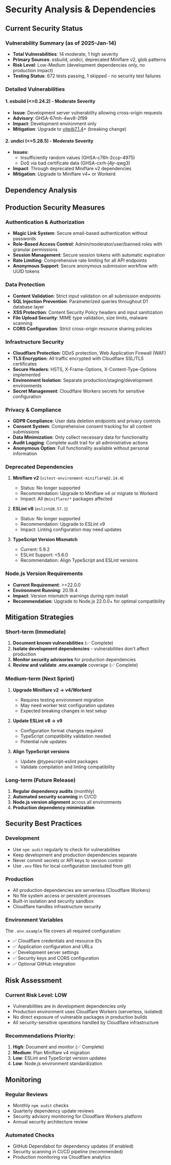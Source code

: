 # Security Analysis & Dependencies

## Current Security Status

### Vulnerability Summary (as of 2025-Jan-14)

- **Total Vulnerabilities**: 14 moderate, 1 high severity
- **Primary Sources**: esbuild, undici, deprecated Miniflare v2, glob patterns
- **Risk Level**: Low-Medium (development dependencies only, no production impact)
- **Testing Status**: 672 tests passing, 1 skipped - no security test failures

### Detailed Vulnerabilities

#### 1. esbuild (<=0.24.2) - Moderate Severity

- **Issue**: Development server vulnerability allowing cross-origin requests
- **Advisory**: GHSA-67mh-4wv8-2f99
- **Impact**: Development environment only
- **Mitigation**: Upgrade to vite@7.1.4+ (breaking change)

#### 2. undici (<=5.28.5) - Moderate Severity

- **Issues**:
  - Insufficiently random values (GHSA-c76h-2ccp-4975)
  - DoS via bad certificate data (GHSA-cxrh-j4jr-qwg3)
- **Impact**: Through deprecated Miniflare v2 dependencies
- **Mitigation**: Upgrade to Miniflare v4+ or Workerd

## Dependency Analysis

## Production Security Measures

### Authentication & Authorization
- **Magic Link System**: Secure email-based authentication without passwords
- **Role-Based Access Control**: Admin/moderator/user/banned roles with granular permissions
- **Session Management**: Secure session tokens with automatic expiration
- **Rate Limiting**: Comprehensive rate limiting for all API endpoints
- **Anonymous Support**: Secure anonymous submission workflow with UUID tokens

### Data Protection
- **Content Validation**: Strict input validation on all submission endpoints
- **SQL Injection Prevention**: Parameterized queries throughout D1 database layer
- **XSS Protection**: Content Security Policy headers and input sanitization
- **File Upload Security**: MIME type validation, size limits, malware scanning
- **CORS Configuration**: Strict cross-origin resource sharing policies

### Infrastructure Security
- **Cloudflare Protection**: DDoS protection, Web Application Firewall (WAF)
- **TLS Encryption**: All traffic encrypted with Cloudflare SSL/TLS certificates
- **Secure Headers**: HSTS, X-Frame-Options, X-Content-Type-Options implemented
- **Environment Isolation**: Separate production/staging/development environments
- **Secret Management**: Cloudflare Workers secrets for sensitive configuration

### Privacy & Compliance
- **GDPR Compliance**: User data deletion endpoints and privacy controls
- **Consent System**: Comprehensive consent tracking for all content submissions
- **Data Minimization**: Only collect necessary data for functionality
- **Audit Logging**: Complete audit trail for all administrative actions
- **Anonymous Option**: Full functionality available without personal information

### Deprecated Dependencies

1. **Miniflare v2** (`vitest-environment-miniflare@2.14.4`)
   - Status: No longer supported
   - Recommendation: Upgrade to Miniflare v4 or migrate to Workerd
   - Impact: All `@miniflare/*` packages affected

2. **ESLint v8** (`eslint@8.57.1`)
   - Status: No longer supported
   - Recommendation: Upgrade to ESLint v9
   - Impact: Linting configuration may need updates

3. **TypeScript Version Mismatch**
   - Current: 5.9.2
   - ESLint Support: <5.6.0
   - Recommendation: Align TypeScript and ESLint versions

### Node.js Version Requirements

- **Current Requirement**: >=22.0.0
- **Environment Running**: 20.19.4
- **Impact**: Version mismatch warnings during npm install
- **Recommendation**: Upgrade to Node.js 22.0.0+ for optimal compatibility

## Mitigation Strategies

### Short-term (Immediate)

1. **Document known vulnerabilities** (✅ Complete)
2. **Isolate development dependencies** - vulnerabilities don't affect production
3. **Monitor security advisories** for production dependencies
4. **Review and validate .env.example** coverage (✅ Complete)

### Medium-term (Next Sprint)

1. **Upgrade Miniflare v2 → v4/Workerd**
   - Requires testing environment migration
   - May need worker test configuration updates
   - Expected breaking changes in test setup

2. **Update ESLint v8 → v9**
   - Configuration format changes required
   - TypeScript compatibility validation needed
   - Potential rule updates

3. **Align TypeScript versions**
   - Update @typescript-eslint packages
   - Validate compilation and linting compatibility

### Long-term (Future Release)

1. **Regular dependency audits** (monthly)
2. **Automated security scanning** in CI/CD
3. **Node.js version alignment** across all environments
4. **Production dependency minimization**

## Security Best Practices

### Development

- Use `npm audit` regularly to check for vulnerabilities
- Keep development and production dependencies separate
- Never commit secrets or API keys to version control
- Use `.env` files for local configuration (excluded from git)

### Production

- All production dependencies are serverless (Cloudflare Workers)
- No file system access or persistent processes
- Built-in isolation and security sandbox
- Cloudflare handles infrastructure security

### Environment Variables

The `.env.example` file covers all required configuration:

- ✅ Cloudflare credentials and resource IDs
- ✅ Application configuration and URLs
- ✅ Development server settings
- ✅ Security keys and CORS configuration
- ✅ Optional GitHub integration

## Risk Assessment

### Current Risk Level: **LOW**

- Vulnerabilities are in development dependencies only
- Production environment uses Cloudflare Workers (serverless, isolated)
- No direct exposure of vulnerable packages in production builds
- All security-sensitive operations handled by Cloudflare infrastructure

### Recommendations Priority:

1. **High**: Document and monitor (✅ Complete)
2. **Medium**: Plan Miniflare v4 migration
3. **Low**: ESLint and TypeScript version updates
4. **Low**: Node.js environment standardization

## Monitoring

### Regular Reviews

- Monthly `npm audit` checks
- Quarterly dependency update reviews
- Security advisory monitoring for Cloudflare Workers platform
- Annual security architecture review

### Automated Checks

- GitHub Dependabot for dependency updates (if enabled)
- Security scanning in CI/CD pipeline (recommended)
- Production monitoring via Cloudflare analytics
